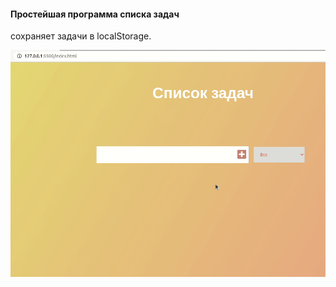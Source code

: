 #### Простейшая программа списка задач

сохраняет задачи в localStorage.

![работа программы](./todoworking.gif)
